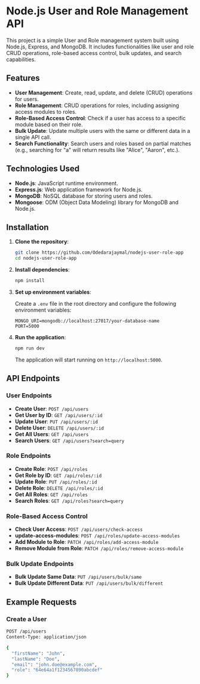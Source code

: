 # Node.js User and Role Management API

This project is a simple User and Role management system built using Node.js, Express, and MongoDB. It includes functionalities like user and role CRUD operations, role-based access control, bulk updates, and search capabilities.

## Features

- **User Management**: Create, read, update, and delete (CRUD) operations for users.
- **Role Management**: CRUD operations for roles, including assigning access modules to roles.
- **Role-Based Access Control**: Check if a user has access to a specific module based on their role.
- **Bulk Update**: Update multiple users with the same or different data in a single API call.
- **Search Functionality**: Search users and roles based on partial matches (e.g., searching for "a" will return results like "Alice", "Aaron", etc.).

## Technologies Used

- **Node.js**: JavaScript runtime environment.
- **Express.js**: Web application framework for Node.js.
- **MongoDB**: NoSQL database for storing users and roles.
- **Mongoose**: ODM (Object Data Modeling) library for MongoDB and Node.js.

## Installation

1. **Clone the repository**:

    ```bash
    git clone https://github.com/Odedarajaymal/nodejs-user-role-app
    cd nodejs-user-role-app
    ```

2. **Install dependencies**:

    ```bash
    npm install
    ```

3. **Set up environment variables**:

    Create a `.env` file in the root directory and configure the following environment variables:

    ```env
    MONGO_URI=mongodb://localhost:27017/your-database-name
    PORT=5000
    ```

4. **Run the application**:

    ```bash
    npm run dev
    ```

    The application will start running on `http://localhost:5000`.

## API Endpoints

### **User Endpoints**

- **Create User**: `POST /api/users`
- **Get User by ID**: `GET /api/users/:id`
- **Update User**: `PUT /api/users/:id`
- **Delete User**: `DELETE /api/users/:id`
- **Get All Users**: `GET /api/users`
- **Search Users**: `GET /api/users?search=query`

### **Role Endpoints**

- **Create Role**: `POST /api/roles`
- **Get Role by ID**: `GET /api/roles/:id`
- **Update Role**: `PUT /api/roles/:id`
- **Delete Role**: `DELETE /api/roles/:id`
- **Get All Roles**: `GET /api/roles`
- **Search Roles**: `GET /api/roles?search=query`

### **Role-Based Access Control**

- **Check User Access**: `POST /api/users/check-access`
- **update-access-modules**: `POST /api/roles/update-access-modules`
- **Add Module to Role**: `PATCH /api/roles/add-access-module`
- **Remove Module from Role**: `PATCH /api/roles/remove-access-module`

### **Bulk Update Endpoints**

- **Bulk Update Same Data**: `PUT /api/users/bulk/same`
- **Bulk Update Different Data**: `PUT /api/users/bulk/different`

## Example Requests

### **Create a User**

```bash
POST /api/users
Content-Type: application/json

{
  "firstName": "John",
  "lastName": "Doe",
  "email": "john.doe@example.com",
  "role": "64e64a1f1234567890abcdef"
}
